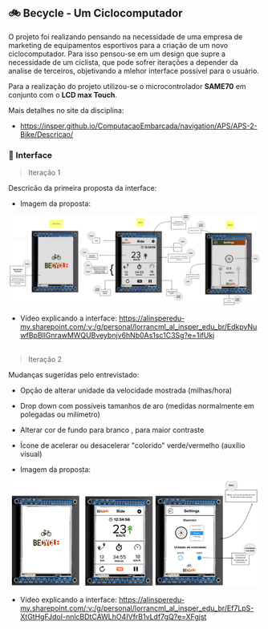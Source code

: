 ## 🚲️ Becycle - Um Ciclocomputador

O projeto foi realizando pensando na necessidade de uma empresa de marketing de equipamentos esportivos para a  criação de um novo ciclocomputador.
Para isso pensou-se em um design que supre a necessidade de um ciclista, que pode sofrer iterações a depender da analise de terceiros, objetivando a mlehor interface possível para o usuário.

Para a realização do projeto utilizou-se o microcontrolador **SAME70** em conjunto com o **LCD max Touch**.

Mais detalhes no site da disciplina:

- https://insper.github.io/ComputacaoEmbarcada/navigation/APS/APS-2-Bike/Descricao/

### 📌️ Interface

> Iteração 1 

Descricão da primeira proposta da interface:
- Imagem da proposta: 
<div align="center">
<img alt="proposta da interface" src = "img_README/Proposta UX 1 - C.jpeg" width = "850" ></img>
</div>

- Vídeo explicando a interface: https://alinsperedu-my.sharepoint.com/:v:/g/personal/lorrancml_al_insper_edu_br/EdkpyNuwfBpBllGnrawMWQUBveybnjv6hNb0As1sc1C3Sg?e=1ifUkj
<br></br>

>  Iteração 2 

Mudanças sugeridas pelo entrevistado: 
- Opção de alterar unidade da velocidade mostrada (milhas/hora)
- Drop down com possíveis tamanhos de aro (medidas normalmente em polegadas ou milímetro)
- Alterar cor de fundo para branco , para maior contraste
- Ícone de acelerar ou desacelerar "colorido" verde/vermelho (auxílio visual)

- Imagem da proposta:
<div align="center">
<img alt="proposta da interface" src = "img_README/Proposta UX 2 - B.jpeg" width = "850"></img>
</div>

- Vídeo explicando a interface: https://alinsperedu-my.sharepoint.com/:v:/g/personal/lorrancml_al_insper_edu_br/Ef7LpS-XtGtHgFJdoI-nnlcBDtCAWLhO4IVfrB1vLdf7gQ?e=XFgjst
